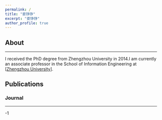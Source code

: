 ```yaml
---
permalink: /
title: "娄铮铮"
excerpt: "娄铮铮"
author_profile: true
---
```


## About
---
I received the PhD degree from Zhengzhou University in 2014.I am currently an associate professor in the School of Information Engineering at \[[Zhengzhou University](https://www.zzu.edu.cn/)\].

## Publications
### Journal
---
-1

